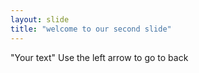 ```yaml
---
layout: slide
title: "welcome to our second slide"
---
```

"Your text"
Use the left arrow to go to back
